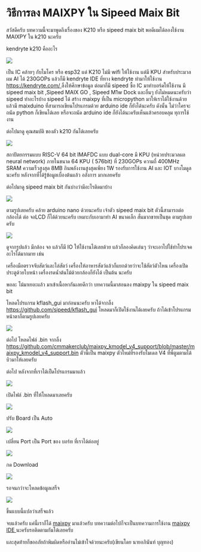 # วิธีการลง MAIXPY ใน Sipeed Maix Bit

สวัสดีครับ บทความนี้จะมาพูดถึงเรื่องของ K210 หรือ sipeed maix bit พอดีผมได้ลองใช้งาน MAIXPY ใน k210 นะครับ

kendryte k210 คืออะไร

![](https://ff.lnwfile.com/_/ff/_raw/b0/ve/ng.jpg)

เป็น IC คล้ายๆ กับไมโคร หรือ esp32 แต่ K210 ไม่มี wifi ให้ใช้งาน แต่มี KPU สำหรับประมวลผม AI ได้ 230GOPs
แล้วก็มี kendryte IDE ที่ทาง kendryte ทำมาให้ใช้งาน [https://kendryte.com/ ](https://kendryte.com/)ลิ้งให้ศึกษาข้อมูล
ต่อมาก็มี sipeed ซื้อ IC มาทำบอร์ดให้ใช้งาน มี sipeed maix bit ,Sipeed MAIX GO , Sipeed M1w Dock และอื่นๆ
ยังไม่หมดนะครับว่า sipeed ทำอะไรบ้าง sipeed ได้ สร้าง maixpy ที่เป็น micropython มาให้เราได้ใช้งานด้วย แล้วมี maixduino ที่สามารถเขียนโปรแกรมด้วย
arduino ide ก็ยังได้นะครับ ดังนั้น ไม่ว่าใครจะถนัด python ก็เขียนได้เลย หรือจะถนัด arduino ide ก็ยังได้นะครับเห็นแล้วครอบคลุม ทุการใช้งาน

ต่อไปมาดู คุณสมบัติ ของตัว k210 กันได้เลยครับ

![](https://ff.lnwfile.com/_/ff/_raw/sz/er/8y.jpg)

สถาปัตยกรรมแบบ RISC-V 64 bit IMAFDC แบบ dual-core
มี KPU (หน่วยประมวลผล neural network) ภายในขนาด 64 KPU ( 576bit) ที่ 230GOPs ความถี่ 400MHz
SRAM ความเร็วสูงสุด 8MB
กินพลังงานสูงสุดเพียง 1W
รองรับการใช้งาน AI
และ IOT บางโมดูล นะครับ
หลังจากที่ได้รู้ข้อมูลเบื่องต้นแล้ว อลังการ มากเลยครับ

ต่อไปมาดู sipeed maix bit กันบ่างว่ามีอะไรติดมาบ้าง

![](https://ff.lnwfile.com/_/ff/_raw/5p/zf/b7.jpg)

ตามรูปเลยครับ คล้าย arduino nano ด้วยนะครับ เจ้าตัว sipeed maix bit ตัวนี้สามารถต่อ กล้องได้ ต่อ จอLCD ก็ได้ด้วยนะครับ เหมาะกับเอามาทำ AI ขนาดเล็ก สั่นมากขายเป็นชุด ตามรูปเลยครับ

![](https://ff.lnwfile.com/_/ff/_raw/s0/lu/8p.jpg)

ดูจากรูปแล้ว มีกล้อง จอ แล้วก็มี IO ให้ใช้งานได้เลยด้วย
แล้วก็ลองคิดเล่นๆ ว่าจะเอาไปใช้ทำโปรเจค อะไรได้มากมาย เช่น

เครื่องมือตรวจจับสัตว์และไล่สัตว์
เครื่องให้อาหารสัตว์แล้วก็แยกด้วยว่าจะใช้สัตว์ตัวไหน
เครื่องเปิดประตูด้วยใบหน้า
เครื่องรดน้ำต้นไม้ด้วยกล้องก็ยังได้
เป็นต้น นะครับ

พอละ โม้มาเยอะแล้ว มาเข้าเนื้อหากันเลยดีกว่า
บทความนี้มาสอนลง maixpy ใน sipeed maix bit

โหลดโปรแกรม kflash_gui มาก่อนนะครับ หาได้จากลิ้ง https://github.com/sipeed/kflash_gui
โหลดมาก็เปิดใช้งานได้เลยครับ ถ้าได้เข้าโปรแกรมหน้าตาก็ตามรูปเลยครับ

![](https://ff.lnwfile.com/_/ff/_raw/x9/ot/e0.jpg)

ต่อไป โหลดไฟล์ .bin จากลิ้ง https://github.com/cmmakerclub/maixpy_kmodel_v4_support/blob/master/maixpy_kmodel_v4_support.bin
ตัวนี้เป็น maixpy ตัวใหม่ที่รองรับโมเดล V4 ที่พี่ตูมตามได้ บิวมาให้เลยครับ

ต่อไป หลังจากที่เราได้เป็ดโปรแกรมมาแล้ว

![](https://ff.lnwfile.com/_/ff/_raw/hb/di/37.jpg)

เปิดไฟล์ .bin ที่ให้โหลดมาเลยครับ

![](https://ff.lnwfile.com/_/ff/_raw/u0/jd/w9.jpg)

ปรับ Board เป็น Auto

![](https://ff.lnwfile.com/_/ff/_raw/fa/v0/b6.jpg)

เปลี่ยน Port เป็น Port ของ บอร์ท ที่เราได้ต่ออยู่

![](https://ff.lnwfile.com/_/ff/_raw/tc/72/vq.jpg)

กด Download

![](https://ff.lnwfile.com/_/ff/_raw/s4/7n/e5.jpg)

รอจนกว่าจะโหลดข้อมูลเสร็จ

![](https://ff.lnwfile.com/_/ff/_raw/14/nd/1q.jpg)

ขึ้นแบบนี้แปลว่าเสร็จแล้ว

จบแล้วครับ แค่นี้เราก็ได้ [maixpy](https://github.com/cmmakerclub/maixpy_kmodel_v4_support)
มาแล้วครับ บทความต่อไปก็จะเป็นบทความการใช้งาน [maixpy IDE ](https://github.com/cmmakerclub/maixpy_kmodel_v4_support)
นะครับรอติดตามกันได้เลยครับ

และสุดท้ายก็ขออภัยถ้าพิมผิดหรืออ่านไม่เข้าใจด้วยนะครับ(เขียนโดย นายอภินันท์ บุญทอง)
